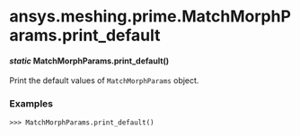 # ansys.meshing.prime.MatchMorphParams.print_default

<a id="ansys.meshing.prime.MatchMorphParams.print_default"></a>

#### *static* MatchMorphParams.print_default()

Print the default values of `MatchMorphParams` object.

### Examples

```pycon
>>> MatchMorphParams.print_default()
```

<!-- !! processed by numpydoc !! -->
